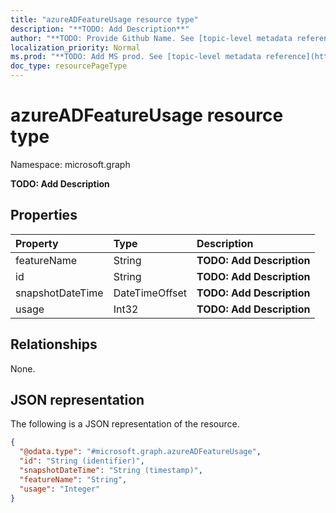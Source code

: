 ```yaml
---
title: "azureADFeatureUsage resource type"
description: "**TODO: Add Description**"
author: "**TODO: Provide Github Name. See [topic-level metadata reference](https://msgo.azurewebsites.net/add/document/guidelines/metadata.html#topic-level-metadata)**"
localization_priority: Normal
ms.prod: "**TODO: Add MS prod. See [topic-level metadata reference](https://msgo.azurewebsites.net/add/document/guidelines/metadata.html#topic-level-metadata)**"
doc_type: resourcePageType
---
```


# azureADFeatureUsage resource type


Namespace: microsoft.graph

**TODO: Add Description**

## Properties
|Property|Type|Description|
|:---|:---|:---|
|featureName|String|**TODO: Add Description**|
|id|String|**TODO: Add Description**|
|snapshotDateTime|DateTimeOffset|**TODO: Add Description**|
|usage|Int32|**TODO: Add Description**|

## Relationships
None.

## JSON representation
The following is a JSON representation of the resource.
<!-- {
  "blockType": "resource",
  "keyProperty": "id",
  "@odata.type": "microsoft.graph.azureADFeatureUsage",
  "baseType": "",
  "openType": false
}
-->
``` json
{
  "@odata.type": "#microsoft.graph.azureADFeatureUsage",
  "id": "String (identifier)",
  "snapshotDateTime": "String (timestamp)",
  "featureName": "String",
  "usage": "Integer"
}
```

